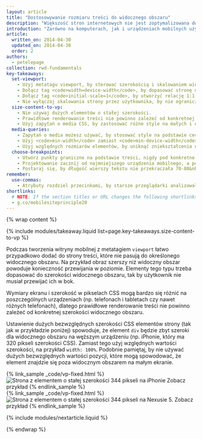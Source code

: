 ```yaml
---
layout: article
title: "Dostosowywanie rozmiaru treści do widocznego obszaru"
description: "Większość stron internetowych nie jest zoptymalizowana do działania na różnych rodzajach urządzeń. Poznaj podstawy, dzięki którym Twoja witryna będzie działać na komputerach, urządzeniach mobilnych i wszystkich innych, które mają ekran."
introduction: "Zarówno na komputerach, jak i urządzeniach mobilnych użytkownicy są przyzwyczajeni do przewijania stron w pionie, ale nie w poziomie. Zmuszanie użytkownika do przewijania w poziomie lub pomniejszania widoku, gdy chce zobaczyć pozostałą część strony, obniża wygodę obsługi."
article:
  written_on: 2014-04-30
  updated_on: 2014-04-30
  order: 2
authors:
  - petelepage
collection: rwd-fundamentals
key-takeaways:
  set-viewport:
    - Użyj metatagu viewport, by sterować szerokością i skalowaniem widocznego obszaru w przeglądarkach.
    - Dołącz tag <code>width=device-width</code>, by dopasować stronę do szerokości ekranu w pikselach niezależnych od urządzenia.
    - Dołącz tag <code>initial-scale=1</code>, by utworzyć relację 1:1 między pikselami CSS a pikselami niezależnymi od urządzenia.
    - Nie wyłączaj skalowania strony przez użytkownika, by nie ograniczać jej dostępności.
  size-content-to-vp:
    - Nie używaj dużych elementów o stałej szerokości.
    - Prawidłowe renderowanie treści nie powinno zależeć od konkretnej szerokości widocznego obszaru.
    - Użyj zapytań o media CSS, by zastosować różne style na małych i dużych ekranach.
  media-queries:
    - Zapytań o media możesz używać, by stosować style na podstawie cech urządzenia.
    - Użyj <code>min-width</code> zamiast <code>min-device-width</code>, by interfejs był jak najszerszy.
    - Użyj względnych rozmiarów elementów, by uniknąć zniekształcenia układu.
  choose-breakpoints:
    - Utwórz punkty graniczne na podstawie treści, nigdy pod konkretne urządzenia, produkty czy marki.
    - Projektowanie zacznij od najmniejszego urządzenia mobilnego, a potem stopniowo powiększaj interfejs wraz ze wzrostem rozmiaru ekranów.
    - Postaraj się, by długość wierszy tekstu nie przekraczała 70-80&nbsp;znaków.
remember:
  use-commas:
    - Atrybuty rozdziel przecinkami, by starsze przeglądarki analizowały je prawidłowo.
shortlinks: 
  # NOTE: If the section titles or URL changes the following shortlinks must be updated
  - g.co/mobilesiteprinciple20
---
```

{% wrap content %}

<style>
  .smaller-img {
    width: 60%;
    display: block;
    margin-left: auto;
    margin-right: auto;
  }

  img.center {
    display: block;
    margin-left: auto;
    margin-right: auto;
  }

  video.responsiveVideo {
    width: 100%;
  }
</style>

{% include modules/takeaway.liquid list=page.key-takeaways.size-content-to-vp %}

Podczas tworzenia witryny mobilnej z metatagiem `viewport` łatwo przypadkowo dodać do strony treści, które nie pasują do określonego widocznego obszaru. Na przykład obraz szerszy niż widoczny obszar powoduje konieczność przewijania w poziomie. Elementy tego typu trzeba dopasować do szerokości widocznego obszaru, tak by użytkownik nie musiał przewijać ich w bok.

Wymiary ekranu i szerokość w pikselach CSS mogą bardzo się różnić na poszczególnych urządzeniach (np. telefonach i tabletach czy nawet różnych telefonach), dlatego prawidłowe renderowanie treści nie powinno zależeć od konkretnej szerokości widocznego obszaru.

Ustawienie dużych bezwzględnych szerokości CSS elementów strony (tak jak w przykładzie poniżej) spowoduje, że element `div` będzie zbyt szeroki dla widocznego obszaru na węższym urządzeniu (np. iPhonie, który ma 320&nbsp;pikseli szerokości CSS). Zamiast tego użyj względnych wartości szerokości, na przykład `width: 100%`. Podobnie pamiętaj, by nie używać dużych bezwzględnych wartości pozycji, które mogą spowodować, że element znajdzie się poza widocznym obszarem na małym ekranie.

<div class="clear">
  <div class="g--half">
    {% link_sample _code/vp-fixed.html %}
      <img src="imgs/vp-fixed-iph.png" srcset="imgs/vp-fixed-iph.png 1x, imgs/vp-fixed-iph-2x.png 2x"  alt="Strona z elementem o stałej szerokości 344&nbsp;pikseli na iPhonie">
      Zobacz przykład
    {% endlink_sample %}
  </div>

  <div class="g--half g--last">
    {% link_sample _code/vp-fixed.html %}
      <img src="imgs/vp-fixed-n5.png" srcset="imgs/vp-fixed-n5.png 1x, imgs/vp-fixed-n5-2x.png 2x"  alt="Strona z elementem o stałej szerokości 344&nbsp;pikseli na Nexusie 5.">
      Zobacz przykład
    {% endlink_sample %}
  </div>
</div>

{% include modules/nextarticle.liquid %}

{% endwrap %}

